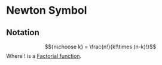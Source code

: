 # Newton Symbol
## Notation
$${n\choose k} = \frac{n!}{k!\times (n-k)!}$$
Where $!$ is a [Factorial function](Factorial%20function.md).
